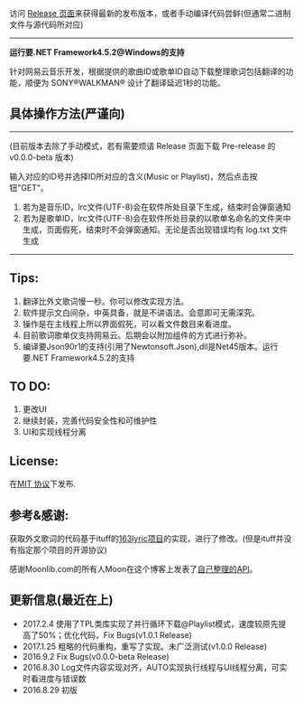 访问 [Release 页面]([https://github.com/Ludoux/LRCHelper/releases](https://github.com/Ludoux/LRCHelper/releases))来获得最新的发布版本，或者手动编译代码尝鲜(但通常二进制文件与源代码所对应) 

-----

**运行要.NET Framework4.5.2@Windows的支持**

针对网易云音乐开发，根据提供的歌曲ID或歌单ID自动下载整理歌词包括翻译的功能，顺便为  SONY®WALKMAN® 设计了翻译延迟1秒的功能。


## 具体操作方法(严谨向)

-----

(目前版本去除了手动模式，若有需要烦请 Release 页面下载 Pre-release 的v0.0.0-beta 版本)

输入对应的ID号并选择ID所对应的含义(Music or Playlist)，然后点击按钮"GET"。

1. 若为是音乐ID，lrc文件(UTF-8)会在软件所处目录下生成，结束时会弹窗通知
2. 若为是歌单ID，lrc文件(UTF-8)会在软件所处目录的以歌单名命名的文件夹中生成，页面假死，结束时不会弹窗通知。无论是否出现错误均有 log.txt 文件生成

-----

## Tips:

1. 翻译比外文歌词慢一秒。你可以修改实现方法。
2. 软件提示文白间杂，中英具备，就是不讲语法。会意即可无需深究。
3. 操作是在主线程上所以界面假死，可以看文件数目来看进度。
4. 目前歌词歌单仅支持网易云。后期会以附加组件的方式进行弥补。
5. 编译要Json90r1的支持(引用了Newtonsoft.Json),dll是Net45版本。运行要.NET Framework4.5.2的支持
## TO DO:

1. 更改UI
2. 继续封装，完善代码安全性和可维护性
3. UI和实现线程分离

## License:

在[MIT 协议](https://mit-license.org/)下发布.

## 参考&感谢:

获取外文歌词的代码基于ituff的[163lyric项目](https://github.com/ituff/163lyric)的实现，进行了修改。(但是ituff并没有指定那个项目的开源协议)

感谢Moonlib.com的所有人Moon在这个博客上发表了[自己整理的API](http://moonlib.com/606.html)。

## 更新信息(最近在上)
* 2017.2.4  使用了TPL类库实现了并行循环下载@Playlist模式，速度较原先提高了50%；优化代码，Fix Bugs(v1.0.1 Release)
* 2017.1.25 粗略的代码重构，重写了实现。未广泛测试(v1.0.0 Release)
* 2016.9.2   Fix Bugs(v0.0.0-beta Release)
* 2016.8.30 Log文件内容实现对齐，AUTO实现执行线程与UI线程分离，可实时看进度与错误数
* 2016.8.29 初版